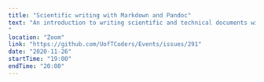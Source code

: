 ```yaml
---
title: "Scientific writing with Markdown and Pandoc"
text: "An introduction to writing scientific and technical documents with Markdown and managing document formats with Pandoc. 
"
location: "Zoom"
link: "https://github.com/UofTCoders/Events/issues/291"
date: "2020-11-26"
startTime: "19:00"
endTime: "20:00"
---
```

